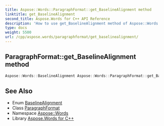 ```yaml
---
title: Aspose::Words::ParagraphFormat::get_BaselineAlignment method
linktitle: get_BaselineAlignment
second_title: Aspose.Words for C++ API Reference
description: 'How to use get_BaselineAlignment method of Aspose::Words::ParagraphFormat class in C++.'
type: docs
weight: 5500
url: /cpp/aspose.words/paragraphformat/get_baselinealignment/
---
```

## ParagraphFormat::get_BaselineAlignment method




```cpp
Aspose::Words::BaselineAlignment Aspose::Words::ParagraphFormat::get_BaselineAlignment()
```

## See Also

* Enum [BaselineAlignment](../../baselinealignment/)
* Class [ParagraphFormat](../)
* Namespace [Aspose::Words](../../)
* Library [Aspose.Words for C++](../../../)
